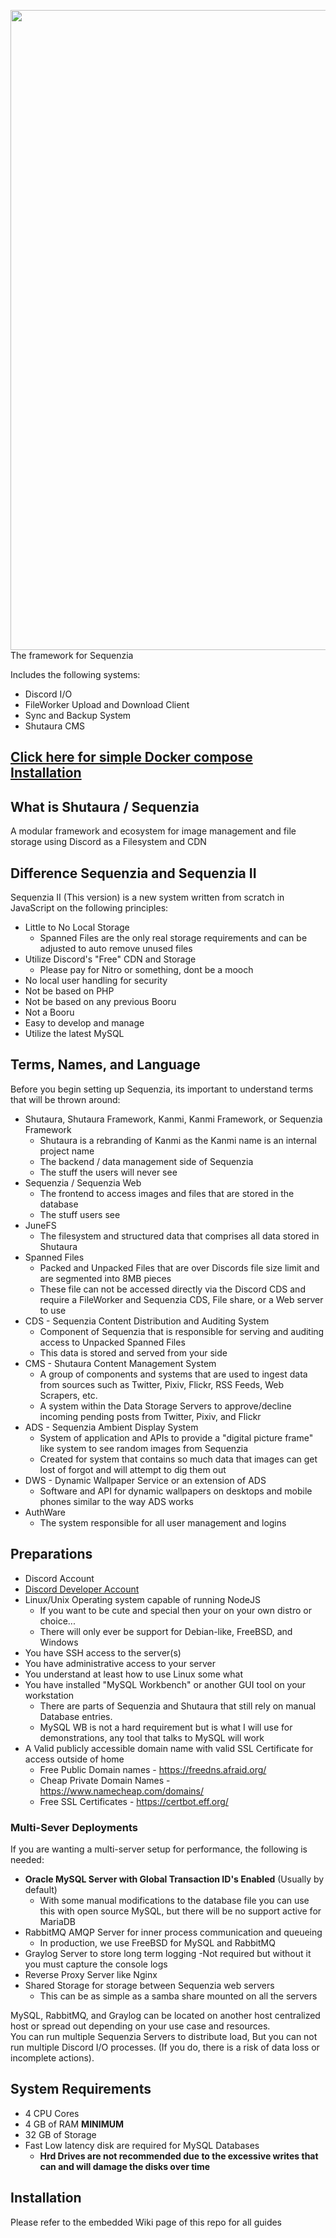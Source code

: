 <img src="https://user-images.githubusercontent.com/15165770/211883603-5ef8d08d-d403-488b-a6f7-becf864c3ac4.png" width="1024" /><br/>
The framework for Sequenzia

Includes the following systems:
* Discord I/O
* FileWorker Upload and Download Client
* Sync and Backup System
* Shutaura CMS

## [Click here for simple Docker compose Installation](https://github.com/UiharuKazari2008/sequenzia-compose/)

## What is Shutaura / Sequenzia
A modular framework and ecosystem for image management and file storage using Discord as a Filesystem and CDN<br>

## Difference Sequenzia and Sequenzia II
Sequenzia II (This version) is a new system written from scratch in JavaScript on the following principles:
* Little to No Local Storage
  - Spanned Files are the only real storage requirements and can be adjusted to auto remove unused files
* Utilize Discord's "Free" CDN and Storage
  - Please pay for Nitro or something, dont be a mooch
* No local user handling for security
* Not be based on PHP
* Not be based on any previous Booru
* Not a Booru
* Easy to develop and manage
* Utilize the latest MySQL

## Terms, Names, and Language
Before you begin setting up Sequenzia, its important to understand terms that will be thrown around:<br/>
* Shutaura, Shutaura Framework, Kanmi, Kanmi Framework, or Sequenzia Framework
  - Shutaura is a rebranding of Kanmi as the Kanmi name is an internal project name
  - The backend / data management side of Sequenzia
  - The stuff the users will never see
* Sequenzia / Sequenzia Web
  - The frontend to access images and files that are stored in the database
  - The stuff users see
* JuneFS
  - The filesystem and structured data that comprises all data stored in Shutaura
* Spanned Files
  - Packed and Unpacked Files that are over Discords file size limit and are segmented into 8MB pieces
  - These file can not be accessed directly via the Discord CDS and require a FileWorker and Sequenzia CDS, File share, or a Web server to use
* CDS - Sequenzia Content Distribution and Auditing System
  - Component of Sequenzia that is responsible for serving and auditing access to Unpacked Spanned Files
  - This data is stored and served from your side
* CMS - Shutaura Content Management System
  - A group of components and systems that are used to ingest data from sources such as Twitter, Pixiv, Flickr, RSS Feeds, Web Scrapers, etc.
  - A system within the Data Storage Servers to approve/decline incoming pending posts from Twitter, Pixiv, and Flickr
* ADS - Sequenzia Ambient Display System
  - System of application and APIs to provide a "digital picture frame" like system to see random images from Sequenzia
  - Created for system that contains so much data that images can get lost of forgot and will attempt to dig them out
* DWS - Dynamic Wallpaper Service or an extension of ADS
  - Software and API for dynamic wallpapers on desktops and mobile phones similar to the way ADS works
* AuthWare
  - The system responsible for all user management and logins

## Preparations
* Discord Account
* [Discord Developer Account](https://ptb.discord.com/developers/)
* Linux/Unix Operating system capable of running NodeJS
  - If you want to be cute and special then your on your own distro or choice...
  - There will only ever be support for Debian-like, FreeBSD, and Windows
* You have SSH access to the server(s)
* You have administrative access to your server
* You understand at least how to use Linux some what
* You have installed "MySQL Workbench" or another GUI tool on your workstation
  - There are parts of Sequenzia and Shutaura that still rely on manual Database entries.
  - MySQL WB is not a hard requirement but is what I will use for demonstrations, any tool that talks to MySQL will work
* A Valid publicly accessible domain name with valid SSL Certificate for access outside of home
  - Free Public Domain names - https://freedns.afraid.org/
  - Cheap Private Domain Names - https://www.namecheap.com/domains/
  - Free SSL Certificates - https://certbot.eff.org/

### Multi-Sever Deployments
If you are wanting a multi-server setup for performance, the following is needed:
* **Oracle MySQL Server with Global Transaction ID's Enabled** (Usually by default)
  - With some manual modifications to the database file you can use this with open source MySQL, but there will be no support active for MariaDB
* RabbitMQ AMQP Server for inner process communication and queueing
  - In production, we use FreeBSD for MySQL and RabbitMQ
* Graylog Server to store long term logging
  -Not required but without it you must capture the console logs
* Reverse Proxy Server like Nginx
* Shared Storage for storage between Sequenzia web servers
  - This can be as simple as a samba share mounted on all the servers

MySQL, RabbitMQ, and Graylog can be located on another host centralized host or spread out depending on your use case and resources.<br/>
You can run multiple Sequenzia Servers to distribute load, But you can not run multiple Discord I/O processes. (If you do, there is a risk of data loss or incomplete actions).<br/>

## System Requirements
* 4 CPU Cores
* 4 GB of RAM **MINIMUM**
* 32 GB of Storage
* Fast Low latency disk are required for MySQL Databases
  - **Hrd Drives are not recommended due to the excessive writes that can and will damage the disks over time**

## Installation
Please refer to the embedded Wiki page of this repo for all guides
